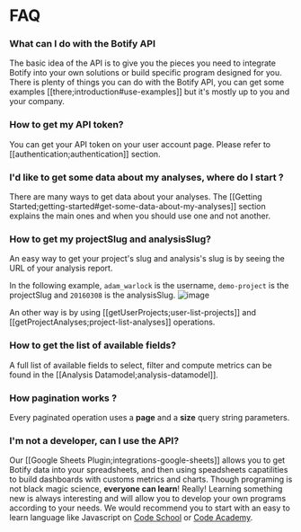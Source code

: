 # FAQ

### What can I do with the Botify API

The basic idea of the API is to give you the pieces you need to integrate Botify into your own solutions or build specific program designed for you. There is plenty of things you can do with the Botify API, you can get some examples [[there;introduction#use-examples]] but it's mostly up to you and your company.

### How to get my API token?
You can get your API token on your user account page. Please refer to [[authentication;authentication]] section.


### I'd like to get some data about my analyses, where do I start ?
There are many ways to get data about your analyses. The [[Getting Started;getting-started#get-some-data-about-my-analyses]] section explains the main ones and when you should use one and not another.


### How to get my projectSlug and analysisSlug?
An easy way to get your project's slug and analysis's slug is by seeing the URL of your analysis report.

In the following example, `adam_warlock` is the username, `demo-project` is the projectSlug and `20160308` is the analysisSlug.
![image](https://cloud.githubusercontent.com/assets/1886834/14709625/e8aadb52-07d1-11e6-92f0-21dda26a6331.png)

An other way is by using [[getUserProjects;user-list-projects]] and [[getProjectAnalyses;project-list-analyses]] operations.


### How to get the list of available fields?
A full list of available fields to select, filter and compute metrics can be found in the [[Analysis Datamodel;analysis-datamodel]].


### How pagination works ?
Every paginated operation uses a **page** and a **size** query string parameters.


### I'm not a developer, can I use the API?
Our [[Google Sheets Plugin;integrations-google-sheets]] allows you to get Botify data into your spreadsheets, and then using speadsheets capatilities to build dashboards with customs metrics and charts.
Though programing is not black magic science, **everyone can learn**! Really! Learning something new is always interesting and will allow you to develop your own programs according to your needs. We would recommend you to start with an easy to learn language like Javascript on [Code School](#https://www.codeschool.com/courses/javascript-road-trip-part-1) or [Code Academy](#https://www.codecademy.com/learn/javascript).
